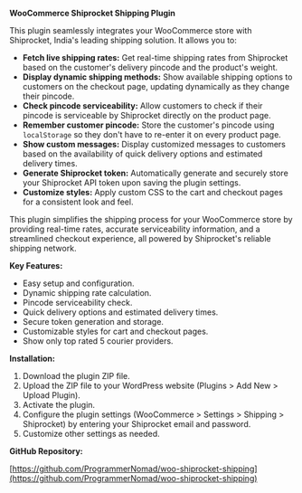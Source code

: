 **WooCommerce Shiprocket Shipping Plugin**

This plugin seamlessly integrates your WooCommerce store with Shiprocket, India's leading shipping solution. It allows you to:

* **Fetch live shipping rates:** Get real-time shipping rates from Shiprocket based on the customer's delivery pincode and the product's weight.
* **Display dynamic shipping methods:** Show available shipping options to customers on the checkout page, updating dynamically as they change their pincode.
* **Check pincode serviceability:** Allow customers to check if their pincode is serviceable by Shiprocket directly on the product page.
* **Remember customer pincode:** Store the customer's pincode using `localStorage` so they don't have to re-enter it on every product page.
* **Show custom messages:** Display customized messages to customers based on the availability of quick delivery options and estimated delivery times.
* **Generate Shiprocket token:** Automatically generate and securely store your Shiprocket API token upon saving the plugin settings.
* **Customize styles:** Apply custom CSS to the cart and checkout pages for a consistent look and feel.

This plugin simplifies the shipping process for your WooCommerce store by providing real-time rates, accurate serviceability information, and a streamlined checkout experience, all powered by Shiprocket's reliable shipping network.

**Key Features:**

* Easy setup and configuration.
* Dynamic shipping rate calculation.
* Pincode serviceability check.
* Quick delivery options and estimated delivery times.
* Secure token generation and storage.
* Customizable styles for cart and checkout pages.
* Show only top rated 5 courier providers.

**Installation:**

1. Download the plugin ZIP file.
2. Upload the ZIP file to your WordPress website (Plugins > Add New > Upload Plugin).
3. Activate the plugin.
4. Configure the plugin settings (WooCommerce > Settings > Shipping > Shiprocket) by entering your Shiprocket email and password.
5. Customize other settings as needed.

**GitHub Repository:**

[https://github.com/ProgrammerNomad/woo-shiprocket-shipping](https://github.com/ProgrammerNomad/woo-shiprocket-shipping)
